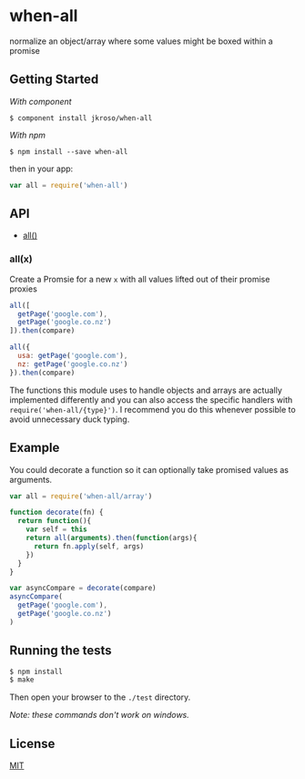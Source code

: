 
# when-all

  normalize an object/array where some values might be boxed within a promise

## Getting Started

_With component_  

    $ component install jkroso/when-all

_With npm_  

    $ npm install --save when-all

then in your app:

```js
var all = require('when-all')
```

## API

  - [all()](#all)

### all(x)

  Create a Promsie for a new `x` with all values lifted out of their promise proxies 
  
```js
all([
  getPage('google.com'),
  getPage('google.co.nz')
]).then(compare)
```

```js
all({
  usa: getPage('google.com'),
  nz: getPage('google.co.nz')
}).then(compare)
```

The functions this module uses to handle objects and arrays are actually implemented differently and you can also access the specific handlers with `require('when-all/{type}')`. I recommend you do this whenever possible to avoid unnecessary duck typing.

## Example

You could decorate a function so it can optionally take promised values as arguments.

```js
var all = require('when-all/array')

function decorate(fn) {
  return function(){
    var self = this
    return all(arguments).then(function(args){
      return fn.apply(self, args)
    })
  }
}

var asyncCompare = decorate(compare)
asyncCompare(
  getPage('google.com'),
  getPage('google.co.nz')
)
```

## Running the tests

```bash
$ npm install
$ make
```
Then open your browser to the `./test` directory.

_Note: these commands don't work on windows._ 

## License 

[MIT](License)